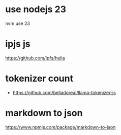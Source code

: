 # use nodejs 23
nvm use 23


# ipjs js
https://github.com/ipfs/helia

# tokenizer count 
- https://github.com/belladoreai/llama-tokenizer-js

# markdown to json
https://www.npmjs.com/package/markdown-to-json